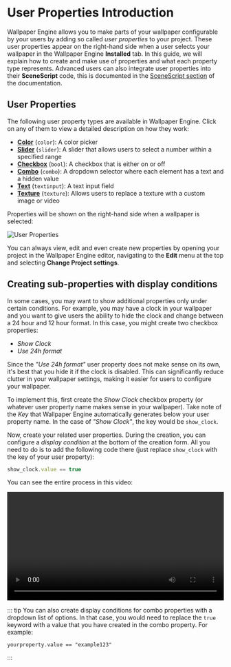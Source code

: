 # User Properties Introduction

Wallpaper Engine allows you to make parts of your wallpaper configurable by your users by adding so called *user properties* to your project. These user properties appear on the right-hand side when a user selects your wallpaper in the Wallpaper Engine **Installed** tab. In this guide, we will explain how to create and make use of properties and what each property type represents. Advanced users can also integrate user properties into their **SceneScript** code, this is documented in the [SceneScript section](/scene/scenescript/introduction) of the documentation.

## User Properties

The following user property types are available in Wallpaper Engine. Click on any of them to view a detailed description on how they work:

* [**Color**](/en/scene/userproperties/color.html) (`color`): A color picker
* [**Slider**](/en/scene/userproperties/slider.html) (`slider`): A slider that allows users to select a number within a specified range
* [**Checkbox**](/en/scene/userproperties/checkbox.html) (`bool`): A checkbox that is either on or off
* [**Combo**](/en/scene/userproperties/combo.html) (`combo`): A dropdown selector where each element has a text and a hidden value
* [**Text**](/en/scene/userproperties/text.html) (`textinput`): A text input field
* [**Texture**](/en/scene/userproperties/texture.html) (`texture`): Allows users to replace a texture with a custom image or video

Properties will be shown on the right-hand side when a wallpaper is selected:

![User Properties](/img/tutorials/scene_properties.jpg)

You can always view, edit and even create new properties by opening your project in the Wallpaper Engine editor, navigating to the **Edit** menu at the top and selecting **Change Project settings**.

## Creating sub-properties with display conditions
In some cases, you may want to show additional properties only under certain conditions. For example, you may have a clock in your wallpaper and you want to give users the ability to hide the clock and change between a 24 hour and 12 hour format. In this case, you might create two checkbox properties:

* *Show Clock*
* *Use 24h format*

Since the *"Use 24h format"* user property does not make sense on its own, it's best that you hide it if the clock is disabled. This can significantly reduce clutter in your wallpaper settings, making it easier for users to configure your wallpaper.

To implement this, first create the *Show Clock* checkbox property (or whatever user property name makes sense in your wallpaper). Take note of the *Key* that Wallpaper Engine automatically generates below your user property name. In the case of *"Show Clock"*, the key would be `show_clock`.

Now, create your related user properties. During the creation, you can configure a *display condition* at the bottom of the creation form. All you need to do is to add the following code there (just replace `show_clock` with the key of your user property):

```js
show_clock.value == true
```

You can see the entire process in this video:

<video width="100%" controls>
  <source src="/videos/display_condition.mp4" type="video/mp4">
  Your browser does not support the video tag.
</video>

::: tip
You can also create display conditions for combo properties with a dropdown list of options. In that case, you would need to replace the `true` keyword with a value that you have created in the combo property. For example:

```
yourproperty.value == "example123"
```
:::